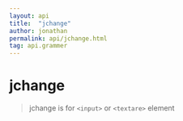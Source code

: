 ```yaml
---
layout: api
title:  "jchange"
author: jonathan
permalink: api/jchange.html
tag: api.grammer
---
```


# jchange

>jchange is for `<input>` or `<textare>` element 
